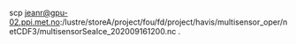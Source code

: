 scp jeanr@gpu-02.ppi.met.no:/lustre/storeA/project/fou/fd/project/havis/multisensor_oper/netCDF3/multisensorSeaIce_202009161200.nc .
